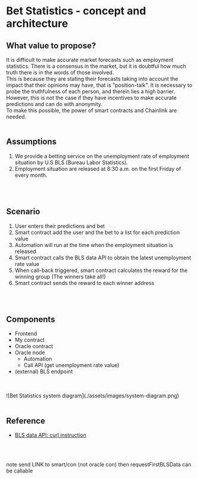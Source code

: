 # Bet Statistics - concept and architecture

## What value to propose?
It is difficult to make accurate market forecasts such as employment statistics. There is a consensus in the market, but it is doubtful how much truth there is in the words of those involved.<br>
This is because they are stating their forecasts taking into account the impact that their opinions may have, that is "position-talk". It is necessary to probe the truthfulness of each person, and therein lies a high barrier.<br>
However, this is not the case if they have incentives to make accurate predictions and can do with anonymity.<br>
To make this possible, the power of smart contracts and Chainlink are needed.
<br>
<br>

## Assumptions
1. We provide a betting service on the unemployment rate of employment situation by U.S BLS (Bureau Labor Statistics).
2. Employment situation are released at 8:30 a.m. on the first Friday of every month.
<br>
<br>

## Scenario
1. User enters their predictions and bet
2. Smart contract add the user and the bet to a list for each prediction value
3. Automation will run at the time when the employment situation is released
4. Smart contract calls the BLS data API to obtain the latest unemployment rate value
5. When call-back triggered, smart contract calculates the reward for the winning group (The winners take all!)
6. Smart contract sends the reward to each winner address
<br>
<br>

## Components
- Frontend
- My contract
- Oracle contract
- Oracle node
    - Automation
    - Call API (get unemployment rate value)
- (external) BLS endpoint

<br>
<br>
![Bet Statistics system diagram](./assets/images/system-diagram.png)
<br>
<br>

## Reference
- [BLS data API: curl instruction](https://www.bls.gov/developers/api_unix.htm#unix2)

<br>
<br>


note
send LINK to smart/con (not oracle con)
then requestFirstBLSData can be callable
